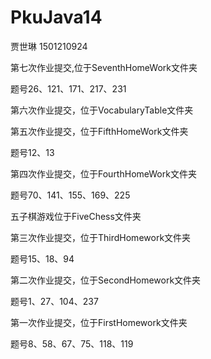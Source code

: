 ﻿# PkuJava14
<html>
  <p>贾世琳 1501210924
  <p>第七次作业提交,位于SeventhHomeWork文件夹
  <P>题号26、121、171、217、231
   <p> 第六次作业提交，位于VocabularyTable文件夹
   
  <p> 第五次作业提交，位于FifthHomeWork文件夹
  <p> 题号12、13
  <p> </p>
  <p> 第四次作业提交，位于FourthHomeWork文件夹
  <p> 题号70、141、155、169、225
  <p> </p>
  <p> </p>
  <p>五子棋游戏位于FiveChess文件夹
  <p> 第三次作业提交，位于ThirdHomework文件夹
  <p> 题号15、18、94
  <p> </p>
  <p> 第二次作业提交，位于SecondHomework文件夹
  <p> 题号1、27、104、237
   <p> </p>
  <p> 第一次作业提交，位于FirstHomework文件夹
  <p> 题号8、58、67、75、118、119
</html>
